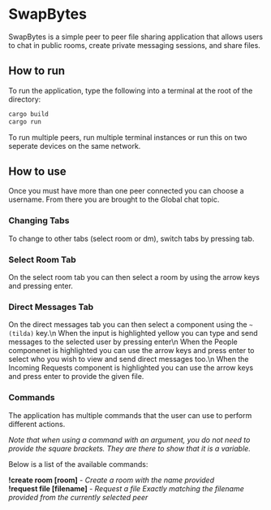 # SwapBytes

SwapBytes is a simple peer to peer file sharing application that allows users to chat in public rooms, create private messaging sessions, and share files.

## How to run

To run the application, type the following into a terminal at the root of the directory:

```bash
cargo build
cargo run
```

To run multiple peers, run multiple terminal instances or run this on two seperate devices on the same network.  

## How to use

Once you must have more than one peer connected you can choose a username. From there you are brought to the Global chat topic.

### Changing Tabs

To change to other tabs (select room or dm), switch tabs by pressing tab.

### Select Room Tab

On the select room tab you can then select a room by using the arrow keys and pressing enter.

### Direct Messages Tab

On the direct messages tab you can then select a component using the ```~ (tilda)``` key.\n
When the input is highlighted yellow you can type and send messages to the selected user by pressing enter\n
When the People componenet is highlighted you can use the arrow keys and press enter to select who you wish to view and send direct messages too.\n
When the Incoming Requests component is highlighted you can use the arrow keys and press enter to provide the given file.


### Commands

The application has multiple commands that the user can use to perform different actions.

_Note that when using a command with an argument, you do not need to provide the square brackets. They are there to show that it is a variable._

Below is a list of the available commands:

**!create room [room]** - _Create a room with the name provided_   
**!request file [filename]** - _Request a file *Exactly* matching the filename provided from the currently selected peer_  